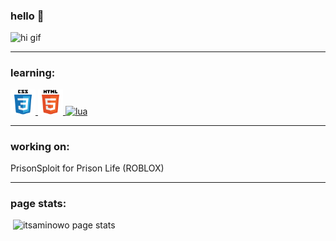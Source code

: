 <h3 align="left">hello 👋</h3>
<img src="https://media.giphy.com/media/vFKqnCdLPNOKc/giphy.gif" width="240" height="200" alt="hi gif"></img>
<hr>
<h3 align="left">learning:</h3>
<p align="left"> <a href="https://www.w3schools.com/css/" target="_blank" rel="noreferrer"> <img src="https://raw.githubusercontent.com/devicons/devicon/master/icons/css3/css3-original-wordmark.svg" alt="css" width="40" height="40"/> </a> <a href="https://www.w3.org/html/" target="_blank" rel="noreferrer"> <img src="https://raw.githubusercontent.com/devicons/devicon/master/icons/html5/html5-original-wordmark.svg" alt="html" width="40" height="40"/> </a> <a href="http://www.lua.org" target="_blank" rel="noreferrer"> <img src="https://cdn.hackr.io/uploads/topics_svg/lua.svg" alt="lua" width="40" height="40"/> </a> </p>
<hr>
<h3 align="left">working on:</h3>
<p align="left">PrisonSploit for Prison Life (ROBLOX)</p>
<hr>
<h3 align="left">page stats:</h3>
<p>&nbsp;<img src="https://github-readme-stats.vercel.app/api?username=itsaminowo&show_icons=true&locale=en" alt="itsaminowo page stats" /></p>
